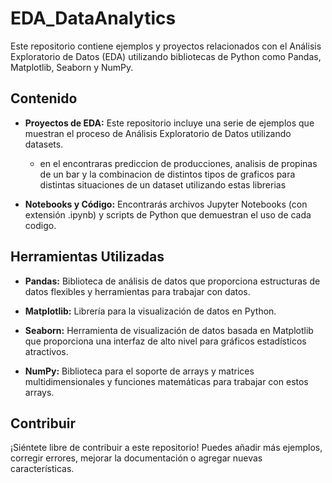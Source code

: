 # EDA_DataAnalytics
Este repositorio contiene ejemplos y proyectos relacionados con el Análisis Exploratorio de Datos (EDA) utilizando bibliotecas de Python como Pandas, Matplotlib, Seaborn y NumPy.

## Contenido

- **Proyectos de EDA:** Este repositorio incluye una serie de ejemplos que muestran el proceso de Análisis Exploratorio de Datos utilizando datasets.
  - en el encontraras prediccion de producciones, analisis de propinas de un bar y la combinacion de distintos tipos de graficos para distintas situaciones de un dataset         utilizando estas librerias
  
- **Notebooks y Código:** Encontrarás archivos Jupyter Notebooks (con extensión .ipynb) y scripts de Python que demuestran el uso de cada codigo.

## Herramientas Utilizadas

- **Pandas:** Biblioteca de análisis de datos que proporciona estructuras de datos flexibles y herramientas para trabajar con datos.
  
- **Matplotlib:** Librería para la visualización de datos en Python.
  
- **Seaborn:** Herramienta de visualización de datos basada en Matplotlib que proporciona una interfaz de alto nivel para gráficos estadísticos atractivos.
  
- **NumPy:** Biblioteca para el soporte de arrays y matrices multidimensionales y funciones matemáticas para trabajar con estos arrays.

## Contribuir

¡Siéntete libre de contribuir a este repositorio! Puedes añadir más ejemplos, corregir errores, mejorar la documentación o agregar nuevas características.
